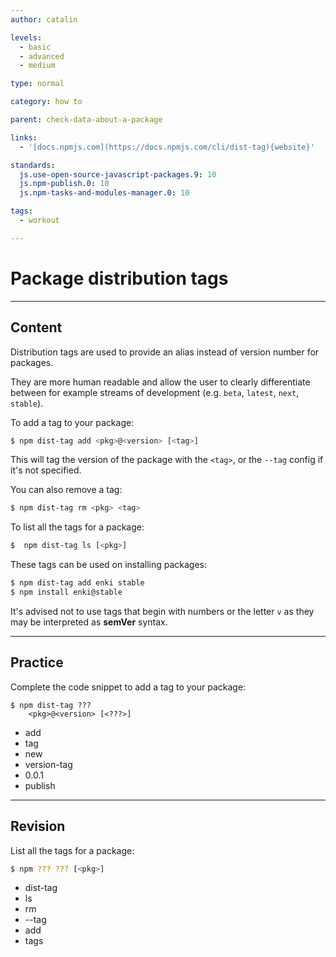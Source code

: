 ```yaml
---
author: catalin

levels:
  - basic
  - advanced
  - medium

type: normal

category: how to

parent: check-data-about-a-package

links:
  - '[docs.npmjs.com](https://docs.npmjs.com/cli/dist-tag){website}'

standards:
  js.use-open-source-javascript-packages.9: 10
  js.npm-publish.0: 10
  js.npm-tasks-and-modules-manager.0: 10

tags:
  - workout

---
```

# Package distribution tags

---
## Content

Distribution tags are used to provide an alias instead of version number for packages.

They are more human readable and allow the user to clearly differentiate between for example streams of development (e.g. `beta`, `latest`, `next`, `stable`).

To add a tag to your package:
```bash
$ npm dist-tag add <pkg>@<version> [<tag>]
```
This will tag the version of the package with the `<tag>`, or the `--tag` config if it's not specified.

You can also remove a tag:
```bash
$ npm dist-tag rm <pkg> <tag>

```
To list all the tags for a package:
```bash
$  npm dist-tag ls [<pkg>]
```

These tags can be used on installing packages:
```bash
$ npm dist-tag add enki stable
$ npm install enki@stable
```

It's advised not to use tags that begin with numbers or the letter `v`  as they may be interpreted as **semVer** syntax.

---
## Practice

Complete the code snippet to add a tag to your package:

```
$ npm dist-tag ???
    <pkg>@<version> [<???>]
```
* add
* tag
* new
* version-tag
* 0.0.1
* publish

---
## Revision

List all the tags for a package:
```bash
$ npm ??? ??? [<pkg>]
```

* dist-tag
* ls
* rm
* --tag
* add
* tags
